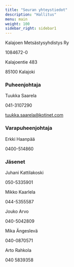 ```yaml
---
title: "Seuran yhteystiedot"
description: "Hallitus"
menu: main
weight: 100
sidebar_right: sidebar1
---
```


Kalajoen Metsästysyhdistys Ry

1084672-0

Kalajoentie 483

85100 Kalajoki

### Puheenjohtaja

Tuukka Saarela

041-3107290

tuukka.saarela@kotinet.com

### Varapuheenjohtaja

Erkki Haanpää

0400-514860

### Jäsenet

Juhani Kattilakoski

050-5335901

Mikko Kaarlela

044-5355587

Jouko Arvo

040-5042809

Mika Ängeslevä

040-0870571

Arto Rahkola

040 5839358
